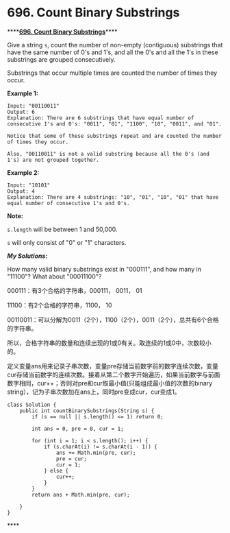 # 696. Count Binary Substrings

\*\*\*\*[**696. Count Binary Substrings**](https://leetcode.com/problems/count-binary-substrings/)\*\*\*\*

Give a string `s`, count the number of non-empty \(contiguous\) substrings that have the same number of 0's and 1's, and all the 0's and all the 1's in these substrings are grouped consecutively.

Substrings that occur multiple times are counted the number of times they occur.

**Example 1:**

```text
Input: "00110011"
Output: 6
Explanation: There are 6 substrings that have equal number of consecutive 1's and 0's: "0011", "01", "1100", "10", "0011", and "01".

Notice that some of these substrings repeat and are counted the number of times they occur.

Also, "00110011" is not a valid substring because all the 0's (and 1's) are not grouped together.
```

**Example 2:**

```text
Input: "10101"
Output: 4
Explanation: There are 4 substrings: "10", "01", "10", "01" that have equal number of consecutive 1's and 0's.
```

**Note:**

`s.length` will be between 1 and 50,000.

`s` will only consist of "0" or "1" characters.

_**My Solutions:**_

How many valid binary substrings exist in "000111", and how many in "11100"? What about "00011100"?

000111：有3个合格的字符串，000111， 0011， 01

11100：有2个合格的字符串，1100， 10

00110011：可以分解为0011（2个），1100（2个），0011（2个），总共有6个合格的字符串。

所以，合格字符串的数量和连续出现的1或0有关。取连续的1或0中，次数较小的。

定义变量ans用来记录子串次数，变量pre存储当前数字前的数字连续次数，变量cur存储当前数字的连续次数。接着从第二个数字开始遍历，如果当前数字与前面数字相同，cur++；否则对pre和cur取最小值\(只能组成最小值的次数的binary string），记为子串次数加在ans上，同时pre变成cur，cur变成1。

```text
class Solution {
    public int countBinarySubstrings(String s) {
        if (s == null || s.length() <= 1) return 0;
        
        int ans = 0, pre = 0, cur = 1;
        
        for (int i = 1; i < s.length(); i++) {
            if (s.charAt(i) != s.charAt(i - 1)) {
                ans += Math.min(pre, cur);
                pre = cur;
                cur = 1;
            } else {
                cur++;
            }
        }
        return ans + Math.min(pre, cur);
    
    }
}
```

\*\*\*\*

